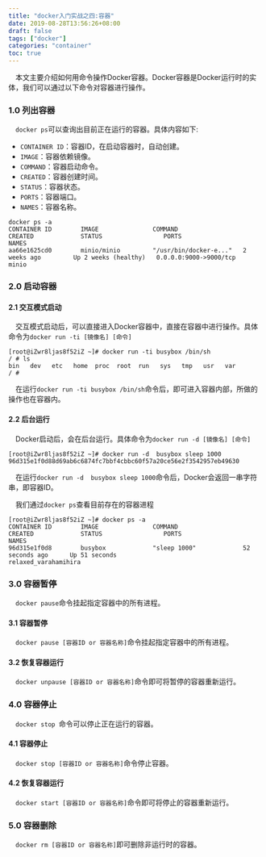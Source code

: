 ```yaml
---
title: "docker入门实战之四:容器"
date: 2019-08-28T13:56:26+08:00
draft: false
tags: ["docker"]
categories: "container"
toc: true
---
```

&emsp;本文主要介绍如何用命令操作Docker容器。Docker容器是Docker运行时的实体，我们可以通过以下命令对容器进行操作。

### 1.0 列出容器
&emsp;`docker ps`可以查询出目前正在运行的容器。具体内容如下:

- `CONTAINER ID`：容器ID，在启动容器时，自动创建。
- `IMAGE`：容器依赖镜像。
- `COMMAND`：容器启动命令。
- `CREATED`：容器创建时间。
- `STATUS`：容器状态。
- `PORTS`：容器端口。
- `NAMES`：容器名称。

```shell
docker ps -a
CONTAINER ID        IMAGE               COMMAND                  CREATED             STATUS                 PORTS                               NAMES
aa66e1625cd0        minio/minio         "/usr/bin/docker-e..."   2 weeks ago         Up 2 weeks (healthy)   0.0.0.0:9000->9000/tcp              minio
```

### 2.0 启动容器
#### 2.1 交互模式启动
&emsp;交互模式启动后，可以直接进入Docker容器中，直接在容器中进行操作。具体命令为`docker run -ti [镜像名] [命令]`

```shell
[root@iZwr8ljas8f52iZ ~]# docker run -ti busybox /bin/sh
/ # ls
bin   dev   etc   home  proc  root  run   sys   tmp   usr   var
/ # 
```
&emsp;在运行`docker run -ti busybox /bin/sh`命令后，即可进入容器内部，所做的操作也在容器内。

#### 2.2 后台运行
&emsp;Docker启动后，会在后台运行。具体命令为`docker run -d [镜像名] [命令]`
```shell
[root@iZwr8ljas8f52iZ ~]# docker run -d  busybox sleep 1000
96d315e1f0d88d69ab6c6874fc7bbf4cbbc60f57a20ce56e2f3542957eb49630
```
&emsp;在运行`docker run -d  busybox sleep 1000`命令后，Docker会返回一串字符串，即容器ID。

&emsp;我们通过`docker ps`查看目前存在的容器进程
```shell
[root@iZwr8ljas8f52iZ ~]# docker ps -a
CONTAINER ID        IMAGE               COMMAND                  CREATED             STATUS                 PORTS                               NAMES
96d315e1f0d8        busybox             "sleep 1000"             52 seconds ago      Up 51 seconds                                              relaxed_varahamihira
```

### 3.0 容器暂停
&emsp;`docker pause`命令挂起指定容器中的所有进程。

#### 3.1 容器暂停
&emsp;`docker pause [容器ID or 容器名称]`命令挂起指定容器中的所有进程。


#### 3.2 恢复容器运行
&emsp;`docker unpause [容器ID or 容器名称]`命令即可将暂停的容器重新运行。

### 4.0 容器停止
&emsp;`docker stop `命令可以停止正在运行的容器。

#### 4.1 容器停止
&emsp;`docker stop [容器ID or 容器名称]`命令停止容器。


#### 4.2 恢复容器运行
&emsp;`docker start [容器ID or 容器名称]`命令即可将停止的容器重新运行。

### 5.0 容器删除
&emsp;`docker rm [容器ID or 容器名称]`即可删除非运行时的容器。